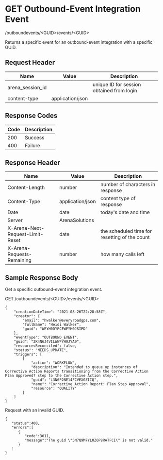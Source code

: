 # GET Outbound-Event Integration Event
/outboundevents/&lt;GUID&gt;/events/&lt;GUID&gt;

Returns a specific event for an outbound-event integration with a specific GUID.

## Request Header

| Name<br> | Value<br> | Description<br> |
|  --- |  --- |  --- | 
| arena_session_id<br> |   | unique ID for session obtained from login<br> |
| content-type<br> | application/json<br> |   |

## Response Codes

| Code<br> | Description<br> |
|  --- |  --- | 
| 200<br> | Success<br> |
| 400<br> | Failure<br> |

## Response Header

| Name<br> | Value<br> | Description<br> |
|  --- |  --- |  --- | 
| Content-Length<br> | number<br> | number of characters in response<br> |
| Content-Type<br> | application/json<br> | content type of response<br> |
| Date<br> | date<br> | today's date and time<br> |
| Server<br> | ArenaSolutions<br> |   |
| X-Arena-Next-Request-Limit-Reset<br> | date<br> | the scheduled time for resetting of the count<br> |
| X-Arena-Requests-Remaining<br> | number<br> | how many calls left<br> |

## Sample Response Body
Get a specific outbound-event integration event.

GET /outboundevents/&lt;GUID&gt;/events/&lt;GUID&gt;

```
{
    "creationDateTime": "2021-08-26T22:28:58Z",
    "creator": {
        "email": "hwalker@everyroadgps.com",
        "fullName": "Heidi Walker",
        "guid": "WEYH0DYPCFWFYH0JSIPD"
    },
    "eventType": "OUTBOUND_EVENT",
    "guid": "2K4N6J4VILWWFYH0JYA9",
    "resourcesReconciled": false,
    "status": "NEEDS_UPDATE",
    "triggers": [
        {
            "action": "WORKFLOW",
            "description": "Intended to queue up instances of Corrective Action Reports transitioning from the Corrective Action Plan Approved? step to the Corrective Action step.",
            "guid": "L3N6P2NE14FCVEXGZIIQ",
            "name": "Corrective Action Report: Plan Step Approval",
            "resource": "QUALITY"
        }
    ]
}
```
Request with an invalid GUID.

```
{  
   "status":400,
   "errors":[  
      {  
         "code":3011,
         "message":"The guid \"5N7Q9M7YL0Z6P8RATFCI\" is not valid."
      }
   ]
}
```
